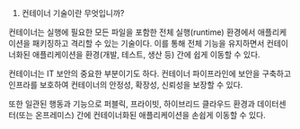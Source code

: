 1. 컨테이너 기술이란 무엇입니까?

컨테이너는 실행에 필요한 모든 파일을 포함한 전체 실행(runtime) 환경에서 애플리케이션을 패키징하고 격리할 수 있는 기술이다.
이를 통해 전체 기능을 유지하면서 컨테이너화된 애플리케이션을 환경(개발, 테스트, 생산 등) 간에 쉽게 이동할 수 있다.

컨테이너는 IT 보안의 중요한 부분이기도 하다.
컨테이너 파이프라인에 보안을 구축하고 인프라를 보호하여 컨테이너의 안정성, 확장성, 신뢰성을 보장할 수 있다.

또한 일관된 행동과 기능으로 퍼블릭, 프라이빗, 하이브리드 클라우드 환경과 데이터센터(또는 온프레미스) 간에 컨테이너화된 애플리케이션을 손쉽게 이동할 수 있다.